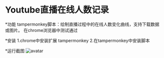 # Youtube直播在线人数记录 #

*功能
tampermonkey脚本：绘制直播过程中的在线人数变化曲线，支持下载数据或图片。
在chrome浏览器中测试通过

*安装
1.chrome中安装扩展 tampermonkey
2.在tampermonkey中安装脚本

*运行截图
![avatar](https://github.com/artyyin/YoutubeLiveOnline/blob/master/screen.jpg?raw=true)


